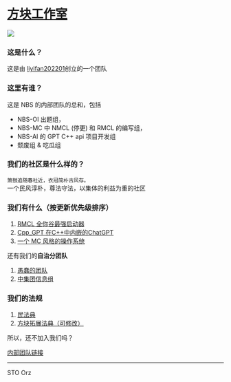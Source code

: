 # [方块工作室](https://github-liyifan202201.github.io/nbs/)

![](https://cdn.luogu.com.cn/upload/image_hosting/qnboiw5v.png)

### 这是什么？


这是由 [liyifan202201](https://www.luogu.com.cn/user/661094)创立的一个团队

### 这里有谁？
这是 NBS 的内部团队的总和，包括
- NBS-OI 出题组，
- NBS-MC 中 NMCL (停更) 和 RMCL 的编写组，
- NBS-AI 的 GPT C++ api 项目开发组
- 颓废组 & 吃瓜组

### 我们的社区是什么样的？
`箫鼓追随春社近，衣冠简朴古风存。`
\
一个民风淳朴，尊法守法，以集体的利益为重的社区

### 我们有什么（按更新优先级排序）
1. [RMCL    全你谷最强启动器](https://github.com/Github-liyifan202201/RMCL)
3. [Cpp_GPT 在C++中内嵌的ChatGPT](https://www.luogu.com.cn/paste/ji5ylkup)
4. [一个 MC 风格的操作系统](咕咕)

还有我们的**自治分团队**
1. [愚蠢的团队](https://www.luogu.com.cn/team/79904)
2. [中集团信息组](https://www.luogu.com.cn/team/63637)

### 我们的法规
1. [民法典](http://www.npc.gov.cn/c2/c30834/202006/t20200602_306457.html)
2. [方块拓展法典（可修改）](https://note.ms/nbsrule)

所以，还不加入我们吗？

[内部团队链接](https://www.luogu.com.cn/team/79310)

---

STO Orz

